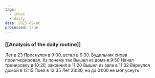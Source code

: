 ```yaml
---
tags:
  - inbox
  - daily
date: 2025-09-06
processed: true
---
```

### [[Analysis of the daily routine]]

Лег в 23
Проснулся в 9:00, встал в 9:30. Будильник снова проигнорировал. Хз почему так
Вышел из дома в 9:50
Начал тренировку в 10:20, закончил в 11:20
Вышел из зала в 11:32
Вернулся домой в 12:15
Поел в 12:35
Лег 23:30, но до 01:00 не мог уснуть
